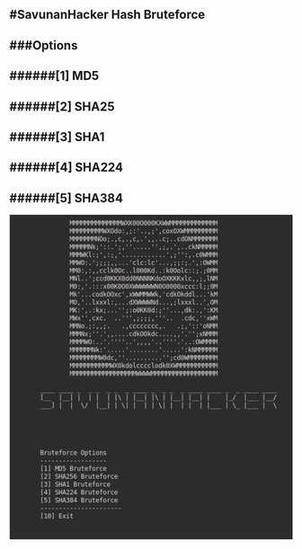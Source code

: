 #SavunanHacker Hash Bruteforce
-
###Options
-
######[1] MD5 
-
######[2] SHA25
-
######[3] SHA1
-
######[4] SHA224
-
######[5] SHA384
-
![alt text](image.png)
